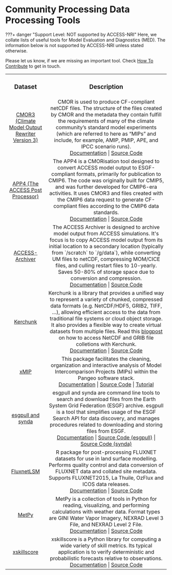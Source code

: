 # Community Processing Data Processing Tools

???+ danger "Support Level: NOT supported by ACCESS-NRI"
    Here, we collate lists of useful tools for Model Evaluation and Diagnostics (MED). The information below is not supported by ACCESS-NRI unless stated otherwise.

Please let us know, if we are missing an important tool. Check [How To Contribute](/about/contribute) to get in touch.

<table>
<tr>
<td width="25%">
    <div align='center' width="100%">
    <h3>Dataset</h3>
    </div>
</td>
<td width="75%">
    <div align='center' width="100%" >
    <h3>Description</h3>
    </div>
</td>
</tr>

<tr>
<td width="25%">
    <div align='center' width="100%">
    <a href="https://cmor.llnl.gov/" target="_blank">CMOR3<br>(Climate Model Output Rewriter Version 3)</a> 
    </div>
</td>
<td width="75%">
    <div align='center' width="100%" >
        CMOR is used to produce CF-compliant netCDF files. The structure of the files created by CMOR and the metadata they contain fulfill the requirements of many of the climate community’s standard model experiments (which are referred to here as “MIPs” and include, for example, AMIP, PMIP, APE, and IPCC scenario runs).
        <br>
        <a href="https://cmor.llnl.gov/" target="_blank">Documentation</a> |
        <a href="https://github.com/PCMDI/cmor" target="_blank">Source Code</a> 
    </div>
</td>
</tr>

<tr>
<td width="25%">
    <div align='center' width="100%">
    <a href="https://github.com/ACCESS-Hive/APP4" target="_blank">APP4 (The ACCESS Post Processor)</a> 
    </div>
</td>
<td width="75%">
    <div align='center' width="100%" >
        The APP4 is a CMORisation tool designed to convert ACCESS model output to ESGF-compliant formats, primarily for publication to CMIP6. The code was originally built for CMIP5, and was further developed for CMIP6-era activities. It uses CMOR3 and files created with the CMIP6 data request to generate CF-compliant files according to the CMIP6 data standards.
        <br>
        <a href="https://github.com/ACCESS-Hive/APP4" target="_blank">Documentation</a> |
        <a href="https://github.com/ACCESS-Hive/APP4" target="_blank">Source Code</a> 
    </div>
</td>
</tr>

<tr>
<td width="25%">
    <div align='center' width="100%">
    <a href="https://github.com/ACCESS-Hive/ACCESS-Archiver" target="_blank">ACCESS-Archiver</a> 
    </div>
</td>
<td width="75%">
    <div align='center' width="100%" >
        The ACCESS Archiver is designed to archive model output from ACCESS simulations. It's focus is to copy ACCESS model output from its initial location to a secondary location (typically from `/scratch` to `/g/data`), while converting UM files to netCDF, compressing MOM/CICE files, and culling restart files to 10-yearly. Saves 50-80% of storage space due to conversion and compression.
        <br>
        <a href="https://github.com/ACCESS-Hive/ACCESS-Archiver" target="_blank">Documentation</a> |
        <a href="https://github.com/ACCESS-Hive/ACCESS-Archiver" target="_blank">Source Code</a> 
    </div>
</td>
</tr>

<tr>
<td width="25%">
    <div align='center' width="100%">
    <a href="https://fsspec.github.io/kerchunk/" target="_blank">Kerchunk</a> 
    </div>
</td>
<td width="75%">
    <div align='center' width="100%" >
        Kerchunk is a library that provides a unified way to represent a variety of chunked, compressed data formats (e.g. NetCDF/HDF5, GRIB2, TIFF, …), allowing efficient access to the data from traditional file systems or cloud object storage. It also provides a flexible way to create virtual datasets from multiple files.
        Read this <a href="https://medium.com/pangeo/accessing-netcdf-and-grib-file-collections-as-cloud-native-virtual-datasets-using-kerchunk-625a2d0a9191" target="_blank">blogpost</a> on how to access NetCDF and GRIB file colletions with Kerchunk.
        <br>
        <a href="https://fsspec.github.io/kerchunk/" target="_blank">Documentation</a> |
        <a href="https://github.com/fsspec/kerchunk" target="_blank">Source Code</a> 
    </div>
</td>
</tr>

<tr>
<td width="25%">
    <div align='center' width="100%">
    <a href="https://cmip6-preprocessing.readthedocs.io/en/latest/?badge=latest" target="_blank">xMIP</a> 
    </div>
</td>
<td width="75%">
    <div align='center' width="100%" >
        This package facilitates the cleaning, organization and interactive analysis of Model Intercomparison Projects (MIPs) within the Pangeo software stack.
        <br>
        <a href="https://cmip6-preprocessing.readthedocs.io/en/latest/?badge=latest" target="_blank">Documentation</a> |
        <a href="https://github.com/jbusecke/xMIP" target="_blank">Source Code</a> |
        <a href="https://github.com/coecms/xmip_nci" target="_blank">Tutorial</a>
    </div>
</td>
</tr>

<tr>
<td width="25%">
    <div align='center' width="100%">
    <a href="https://espri-mod.github.io/synda/" target="_blank">esgpull and synda</a> 
    </div>
</td>
<td width="75%">
    <div align='center' width="100%" >
        esgpull and synda are command line tools to search and download files from the Earth System Grid Federation (ESGF) archive. esgpull is a tool that simplifies usage of the ESGF Search API for data discovery, and manages procedures related to downloading and storing files from ESGF.
        <br>
        <a href="https://github.com/ESGF/esgf-download" target="_blank">Documentation</a> |
        <a href="https://github.com/ESGF/esgf-download" target="_blank">Source Code (esgpull)</a> |
        <a href="https://espri-mod.github.io/synda/" target="_blank">Source Code (synda)</a> 
    </div>
</td>
</tr>

<tr>
<td width="25%">
    <div align='center' width="100%">
    <a href="https://github.com/aukkola/FluxnetLSM" target="_blank">FluxnetLSM</a> 
    </div>
</td>
<td width="75%">
    <div align='center' width="100%" >
        R package for post-processing FLUXNET datasets for use in land surface modelling. Performs quality control and data conversion of FLUXNET data and collated site metadata. Supports FLUXNET2015, La Thuile, OzFlux and ICOS data releases.
        <br>
        <a href="https://gmd.copernicus.org/articles/10/3379/2017/" target="_blank">Documentation</a> |
        <a href="https://github.com/aukkola/FluxnetLSM" target="_blank">Source Code</a> 
    </div>
</td>
</tr>

<tr>
<td width="25%">
    <div align='center' width="100%">
    <a href="https://unidata.github.io/MetPy/latest/examples/formats/index.html" target="_blank">MetPy</a> 
    </div>
</td>
<td width="75%">
    <div align='center' width="100%" >
        MetPy is a collection of tools in Python for reading, visualizing, and performing calculations with weather data. Format types are GINI Water Vapor Imagery, NEXRAD Level 3 File, and NEXRAD Level 2 File.
        <br>
        <a href="https://unidata.github.io/MetPy/latest/examples/formats/index.html" target="_blank">Documentation</a> |
        <a href="https://github.com/Unidata/MetPy" target="_blank">Source Code</a> 
    </div>
</td>
</tr>

<tr>
<td width="25%">
    <div align='center' width="100%">
    <a href="https://xskillscore.readthedocs.io/en/stable/" target="_blank">xskillscore</a> 
    </div>
</td>
<td width="75%">
    <div align='center' width="100%" >
        xskillscore is a Python library for computing a wide variety of skill metrics. Its typical application is to verify deterministic and probabilistic forecasts relative to observations.
        <br>
        <a href="https://xskillscore.readthedocs.io/en/stable/" target="_blank">Documentation</a> |
        <a href="https://github.com/xarray-contrib/xskillscore" target="_blank">Source Code</a> 
    </div>
</td>
</tr>
</table>